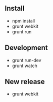 Install
----

* npm install
* grunt webkit
* grunt run

Development
----

* grunt run-dev
* grunt watch

New release
----

* grunt webkit
